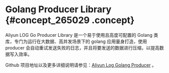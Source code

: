 # Golang Producer Library {#concept_265029 .concept}

Aliyun LOG Go Producer Library 是一个易于使用且高度可配置的 Golang 类库，专门为运行在大数据、高并发场景下的 golang 应用量身打造，使用producer 会自动重试发送失败的日志，并且将要发送的数据进行压缩，以提高数据写入效率。

Github 项目地址以及更多详细说明请参见：[Aliyun Log Golang Producer](https://github.com/aliyun/aliyun-log-go-sdk/tree/master/producer) 。


